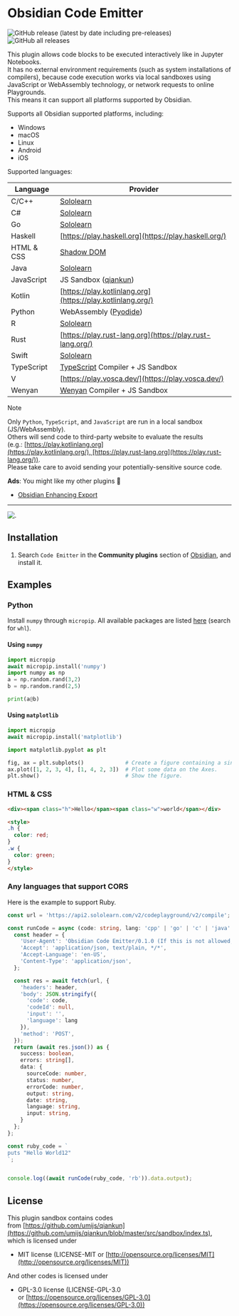 # Obsidian Code Emitter

![GitHub release (latest by date including pre-releases)](https://img.shields.io/github/v/release/mokeyish/obsidian-code-emitter?display_name=tag&include_prereleases)  
![GitHub all releases](https://img.shields.io/github/downloads/mokeyish/obsidian-code-emitter/total?style=flat-square)

This plugin allows code blocks to be executed interactively like in Jupyter Notebooks.  
It has no external environment requirements (such as system installations of compilers), because code execution works via local sandboxes using JavaScript or WebAssembly technology, or network requests to online Playgrounds.  
This means it can support all platforms supported by Obsidian.

Supports all Obsidian supported platforms, including:

- Windows
- macOS
- Linux
- Android
- iOS

Supported languages:

|Language|Provider|
|---|---|
|C/C++|[Sololearn](https://www.sololearn.com/)|
|C#|[Sololearn](https://www.sololearn.com/)|
|Go|[Sololearn](https://www.sololearn.com/)|
|Haskell|[https://play.haskell.org](https://play.haskell.org/)|
|HTML & CSS|[Shadow DOM](https://developer.mozilla.org/en-US/docs/Web/API/Web_components/Using_shadow_DOM)|
|Java|[Sololearn](https://www.sololearn.com/)|
|JavaScript|JS Sandbox ([qiankun](https://github.com/umijs/qiankun/blob/master/src/sandbox/index.ts))|
|Kotlin|[https://play.kotlinlang.org](https://play.kotlinlang.org/)|
|Python|WebAssembly ([Pyodide](https://github.com/pyodide/pyodide))|
|R|[Sololearn](https://www.sololearn.com/)|
|Rust|[https://play.rust-lang.org](https://play.rust-lang.org/)|
|Swift|[Sololearn](https://www.sololearn.com/)|
|TypeScript|[TypeScript](https://www.typescriptlang.org/) Compiler + JS Sandbox|
|V|[https://play.vosca.dev/](https://play.vosca.dev/)|
|Wenyan|[Wenyan](https://github.com/wenyan-lang/wenyan) Compiler + JS Sandbox|

Note

Only `Python`, `TypeScript`, and `JavaScript` are run in a local sandbox (JS/WebAssembly).  
Others will send code to third-party website to evaluate the results (e.g.: [https://play.kotlinlang.org](https://play.kotlinlang.org/), [https://play.rust-lang.org](https://play.rust-lang.org/)).  
Please take care to avoid sending your potentially-sensitive source code.

**Ads**: You might like my other plugins 🤪

- [Obsidian Enhancing Export](https://github.com/mokeyish/obsidian-enhancing-export)

---

![.](https://raw.githubusercontent.com/mokeyish/obsidian-code-emitter/HEAD/screenshots/code-emitter.gif)

## Installation

1. Search `Code Emitter` in the **Community plugins** section of [Obsidian](https://obsidian.md/), and install it.

## Examples

### Python

Install `numpy` through `micropip`. All available packages are listed [here](https://github.com/mokeyish/pyodide-dist/find/master) (search for `whl`).

#### Using `numpy`

```python
import micropip
await micropip.install('numpy')  
import numpy as np
a = np.random.rand(3,2)
b = np.random.rand(2,5)

print(a@b)
```

#### Using `matplotlib`

```python
import micropip
await micropip.install('matplotlib')

import matplotlib.pyplot as plt

fig, ax = plt.subplots()             # Create a figure containing a single Axes.
ax.plot([1, 2, 3, 4], [1, 4, 2, 3])  # Plot some data on the Axes.
plt.show()                           # Show the figure.
```

### HTML & CSS

```html
<div><span class="h">Hello</span><span class="w">world</span></div>

<style>
.h {
  color: red;
}
.w {
  color: green;
}
</style>
```

### Any languages that support CORS

Here is the example to support Ruby.

```typescript
const url = 'https://api2.sololearn.com/v2/codeplayground/v2/compile';

const runCode = async (code: string, lang: 'cpp' | 'go' | 'c' | 'java' | 'cs' | 'swift' | 'rb') => {
  const header = {
    'User-Agent': 'Obsidian Code Emitter/0.1.0 (If this is not allowed, please let me know)',
    'Accept': 'application/json, text/plain, */*',
    'Accept-Language': 'en-US',
    'Content-Type': 'application/json',
  };

  const res = await fetch(url, {
    'headers': header,
    'body': JSON.stringify({
      'code': code,
      'codeId': null,
      'input': '',
      'language': lang
    }),
    'method': 'POST',
  });
  return (await res.json()) as {
    success: boolean,
    errors: string[],
    data: {
      sourceCode: number,
      status: number,
      errorCode: number,
      output: string,
      date: string,
      language: string,
      input: string,
    }
  };
};

const ruby_code = `
puts "Hello World12"
`;


console.log((await runCode(ruby_code, 'rb')).data.output);
```

## License

This plugin sandbox contains codes from [https://github.com/umijs/qiankun](https://github.com/umijs/qiankun/blob/master/src/sandbox/index.ts), which is licensed under

- MIT license (LICENSE-MIT or [http://opensource.org/licenses/MIT](http://opensource.org/licenses/MIT))

And other codes is licensed under

- GPL-3.0 license (LICENSE-GPL-3.0 or [https://opensource.org/licenses/GPL-3.0](https://opensource.org/licenses/GPL-3.0))